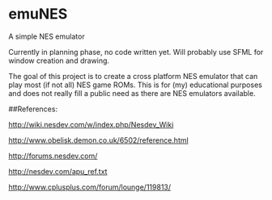 emuNES
======

A simple NES emulator 

Currently in planning phase, no code written yet.
Will probably use SFML for window creation and drawing.

The goal of this project is to create a cross platform NES emulator
that can play most (if not all) NES game ROMs. 
This is for (my) educational purposes and does not really fill a public need
as there are NES emulators available.

##References:

http://wiki.nesdev.com/w/index.php/Nesdev_Wiki

http://www.obelisk.demon.co.uk/6502/reference.html

http://forums.nesdev.com/

http://nesdev.com/apu_ref.txt

http://www.cplusplus.com/forum/lounge/119813/
